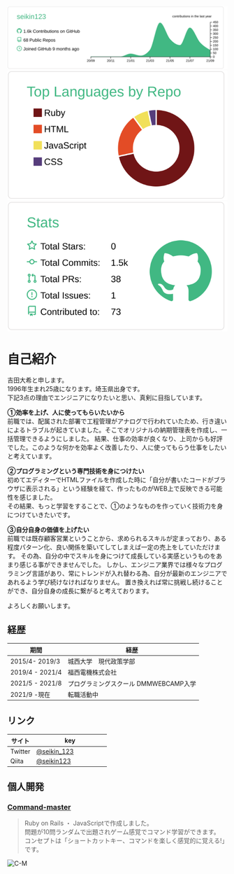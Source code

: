 [![](https://raw.githubusercontent.com/seikin123/seikin123/master/profile-summary-card-output/vue/0-profile-details.svg)](https://github.com/vn7n24fzkq/github-profile-summary-cards)
[![](https://raw.githubusercontent.com/seikin123/seikin123/master/profile-summary-card-output/vue/1-repos-per-language.svg)](https://github.com/vn7n24fzkq/github-profile-summary-cards) [![](https://raw.githubusercontent.com/seikin123/seikin123/master/profile-summary-card-output/vue/3-stats.svg)](https://github.com/vn7n24fzkq/github-profile-summary-cards)  

# 自己紹介  
吉田大希と申します。  
1996年生まれ25歳になります。埼玉県出身です。  
下記3点の理由でエンジニアになりたいと思い、真剣に目指しています。  

**①効率を上げ、人に使ってもらいたいから**  
前職では、配属された部署で工程管理がアナログで行われていたため、行き違いによるトラブルが起きていました。そこでオリジナルの納期管理表を作成し、一括管理できるようにしました。
結果、仕事の効率が良くなり、上司からも好評でした。このような何かを効率よく改善したり、人に使ってもらう仕事をしたいと考えています。  

**②プログラミングという専門技術を身につけたい**  
初めてエディターでHTMLファイルを作成した時に「自分が書いたコードがブラウザに表示される」という経験を経て、作ったものがWEB上で反映できる可能性を感じました。  
その結果、もっと学習をすることで、①のようなものを作っていく技術力を身につけていきたいです。  

**③自分自身の価値を上げたい**  
前職では既存顧客営業ということから、求められるスキルが定まっており、ある程度パターン化、良い関係を築いてしてしまえば一定の売上をしていただけます。
その為、自分の中でスキルを身につけて成長している実感というものをあまり感じる事ができませんでした。
しかし、エンジニア業界では様々なプログラミング言語があり、常にトレンドが入れ替わる為、自分が最新のエンジニアであれるよう学び続けなければなりません。
置き換えれば常に挑戦し続けることができ、自分自身の成長に繋がると考えております。  

よろしくお願いします。  

## 経歴  
| 期間 | 経歴 　　　　　　　　　　　|
| --- | --- |
| 2015/4- 2019/3 | 城西大学　現代政策学部 |
| 2019/4 - 2021/4 | 福西電機株式会社 |
| 2021/5 - 2021/8 | プログラミングスクール DMMWEBCAMP入学 |
| 2021/9 -現在 | 転職活動中 |  

## リンク  
| サイト | key 　　　　　　　　　|
| --- | --- |
|  Twitter | [@seikin_123](https://twitter.com/PJQ5aZrSKpdFuQC) |
| Qiita | [@seikin123](https://qiita.com/seikin123) |  

## 個人開発  
### [Command-master](https://github.com/seikin123/Command_master_app#readme)
> Ruby on Rails ・ JavaScriptで作成しました。  
> 問題が10問ランダムで出題されゲーム感覚でコマンド学習ができます。  
> コンセプトは「ショートカットキー、コマンドを楽しく感覚的に覚える!」です。  
<img width="1439" alt="C-M" src="https://user-images.githubusercontent.com/76866582/132525252-ec9a5725-e50c-467d-b0b1-766f109f9e1a.png">


